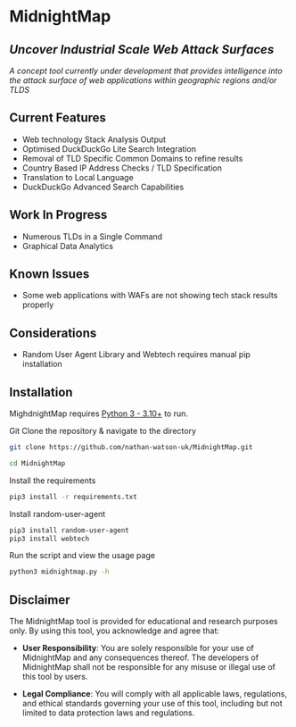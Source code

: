 # MidnightMap
## _Uncover Industrial Scale Web Attack Surfaces_

_A concept tool currently under development that provides intelligence into the attack surface of web applications
within geographic regions and/or TLDS_


## Current Features

- Web technology Stack Analysis Output
- Optimised DuckDuckGo Lite Search Integration
- Removal of TLD Specific Common Domains to refine results
- Country Based IP Address Checks / TLD Specification
- Translation to Local Language
- DuckDuckGo Advanced Search Capabilities

## Work In Progress

- Numerous TLDs in a Single Command
- Graphical Data Analytics

## Known Issues

- Some web applications with WAFs are not showing tech stack results properly

## Considerations

- Random User Agent Library and Webtech requires manual pip installation

## Installation

MighdnightMap requires [Python 3 - 3.10+](https://www.python.org/) to run.

Git Clone the repository & navigate to the directory

```bash
git clone https://github.com/nathan-watson-uk/MidnightMap.git

cd MidnightMap
```

Install the requirements

```bash
pip3 install -r requirements.txt
```

Install random-user-agent
```bash
pip3 install random-user-agent
pip3 install webtech
```

Run the script and view the usage page
```bash
python3 midnightmap.py -h
```

## Disclaimer

The MidnightMap tool is provided for educational and research purposes only. By using this tool, you acknowledge and agree that:

- **User Responsibility**: You are solely responsible for your use of MidnightMap and any consequences thereof. The developers of MidnightMap shall not be responsible for any misuse or illegal use of this tool by users.

- **Legal Compliance**: You will comply with all applicable laws, regulations, and ethical standards governing your use of this tool, including but not limited to data protection laws and regulations.

